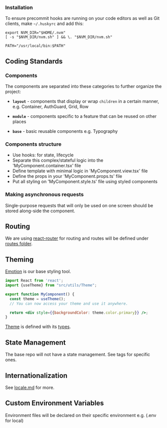 ### Installation

To ensure precommit hooks are running on your code editors as well as Git clients,
make `~/.huskyrc` and add this:

````
export NVM_DIR="$HOME/.nvm"
[ -s "$NVM_DIR/nvm.sh" ] && \. "$NVM_DIR/nvm.sh"

PATH="/usr/local/bin:$PATH"
````

## Coding Standards

### Components

The components are separated into these categories to further organize the project:

- **`layout`** - components that display or wrap `children` in a certain manner, e.g. Container, AuthGuard, Grid, Row

- **`module`** - components specific to a feature that can be reused on other places

- **`base`** - basic reusable components e.g. Typography

### Components structure

 - Use hooks: for state, lifecycle
 - Separate this complex/stateful logic into the 'MyComponent.container.tsx' file
 - Define template with minimal logic in 'MyComponent.view.tsx' file
 - Define the props in your 'MyComponent.props.ts' file
 - Put all styling on 'MyComponent.style.ts' file using styled components

### Making asynchronous requests

Single-purpose requests that will only be used on one screen should be stored along-side the component.

## Routing

We are using [react-router](https://reactrouter.com/web/guides/quick-start) for routing and routes will be defined under [routes folder](src/routes).

## Theming
[Emotion](https://emotion.sh/docs/introduction) is our base styling tool.

```jsx
import React from 'react';
import {useTheme} from "src/utils/Theme";

export function MyComponent() {
  const theme = useTheme();
  // You can now access your theme and use it anywhere.

  return <div style={{backgroundColor: theme.color.primary}} />;
}
```

[Theme](src/utils/Theme.ts) is defined with its [types](src/types/Theme.ts).

## State Management

The base repo will not have a state management.
See tags for specific ones.

## Internationalization

See [locale.md](src/locales/i18n.md) for more.

## Custom Environment Variables
Environment files will be declared on their specific environment e.g. (.env for local)
